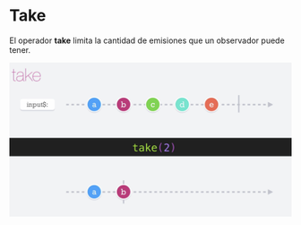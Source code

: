 # Take

El operador __take__ limita la cantidad de emisiones que un observador puede tener.


![take](./../imgs/take.png "take")